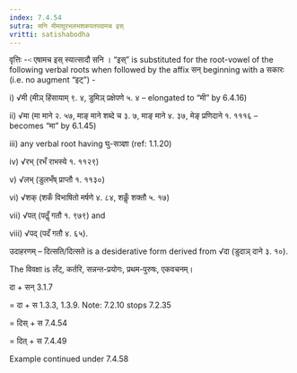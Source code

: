 ```yaml
---
index: 7.4.54
sutra: सनि मीमाघुरभलभशकपतपदामच इस्
vritti: satishabodha
---
```



वृत्तिः --ः एषामच इस् स्यात्सादौ सनि । “इस्” is substituted for the root-vowel of the following verbal roots when followed by the affix सन् beginning with a सकारः (i.e. no augment “इट्”) -

i) √मी (मीञ् हिंसायाम् ९. ४, डुमिञ् प्रक्षेपणे ५. ४ – elongated to “मी” by 6.4.16)

ii) √मा (मा माने २. ५७, माङ् माने शब्दे च ३. ७, माङ् माने ४. ३७, मेङ् प्रणिदाने १. १११६ – becomes “मा” by 6.1.45)

iii) any verbal root having घु-सञ्ज्ञा (ref: 1.1.20)

iv) √रभ् (रभँ राभस्ये १. ११२९)

v) √लभ् (डुलभँष् प्राप्तौ १. ११३०)

vi) √शक् (शकँ विभाषितो मर्षणे ४. ८४, शकॢँ शक्तौ ५. १७)

vii) √पत् (पतॢँ गतौ १. ९७९) and

viii) √पद् (पदँ गतौ ४. ६५).


उदाहरणम् – दित्सति/दित्सते is a desiderative form derived from √दा (डुदाञ् दाने ३. १०).

The विवक्षा is लँट्, कर्तरि, सन्नन्त-प्रयोगः, प्रथम-पुरुषः, एकवचनम्।

दा + सन् 3.1.7

= दा + स 1.3.3, 1.3.9. Note: 7.2.10 stops 7.2.35

= दिस् + स 7.4.54

= दित् + स 7.4.49


Example continued under 7.4.58

